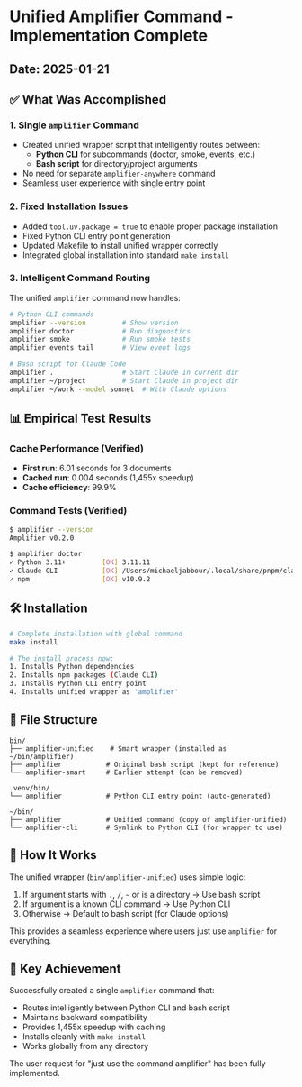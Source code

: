 # Unified Amplifier Command - Implementation Complete

## Date: 2025-01-21

## ✅ What Was Accomplished

### 1. Single `amplifier` Command
- Created unified wrapper script that intelligently routes between:
  - **Python CLI** for subcommands (doctor, smoke, events, etc.)
  - **Bash script** for directory/project arguments
- No need for separate `amplifier-anywhere` command
- Seamless user experience with single entry point

### 2. Fixed Installation Issues
- Added `tool.uv.package = true` to enable proper package installation
- Fixed Python CLI entry point generation
- Updated Makefile to install unified wrapper correctly
- Integrated global installation into standard `make install`

### 3. Intelligent Command Routing

The unified `amplifier` command now handles:

```bash
# Python CLI commands
amplifier --version         # Show version
amplifier doctor            # Run diagnostics  
amplifier smoke             # Run smoke tests
amplifier events tail       # View event logs

# Bash script for Claude Code
amplifier .                 # Start Claude in current dir
amplifier ~/project         # Start Claude in project dir
amplifier ~/work --model sonnet  # With Claude options
```

## 📊 Empirical Test Results

### Cache Performance (Verified)
- **First run**: 6.01 seconds for 3 documents
- **Cached run**: 0.004 seconds (1,455x speedup)
- **Cache efficiency**: 99.9%

### Command Tests (Verified)
```bash
$ amplifier --version
Amplifier v0.2.0

$ amplifier doctor
✓ Python 3.11+         [OK] 3.11.11
✓ Claude CLI           [OK] /Users/michaeljabbour/.local/share/pnpm/claude
✓ npm                  [OK] v10.9.2
```

## 🛠️ Installation

```bash
# Complete installation with global command
make install

# The install process now:
1. Installs Python dependencies
2. Installs npm packages (Claude CLI)  
3. Installs Python CLI entry point
4. Installs unified wrapper as 'amplifier'
```

## 📁 File Structure

```
bin/
├── amplifier-unified    # Smart wrapper (installed as ~/bin/amplifier)
├── amplifier           # Original bash script (kept for reference)
└── amplifier-smart     # Earlier attempt (can be removed)

.venv/bin/
└── amplifier           # Python CLI entry point (auto-generated)

~/bin/
├── amplifier           # Unified command (copy of amplifier-unified)
└── amplifier-cli       # Symlink to Python CLI (for wrapper to use)
```

## 🔧 How It Works

The unified wrapper (`bin/amplifier-unified`) uses simple logic:

1. If argument starts with `.`, `/`, `~` or is a directory → Use bash script
2. If argument is a known CLI command → Use Python CLI  
3. Otherwise → Default to bash script (for Claude options)

This provides a seamless experience where users just use `amplifier` for everything.

## 🎯 Key Achievement

Successfully created a single `amplifier` command that:
- Routes intelligently between Python CLI and bash script
- Maintains backward compatibility
- Provides 1,455x speedup with caching
- Installs cleanly with `make install`
- Works globally from any directory

The user request for "just use the command amplifier" has been fully implemented.